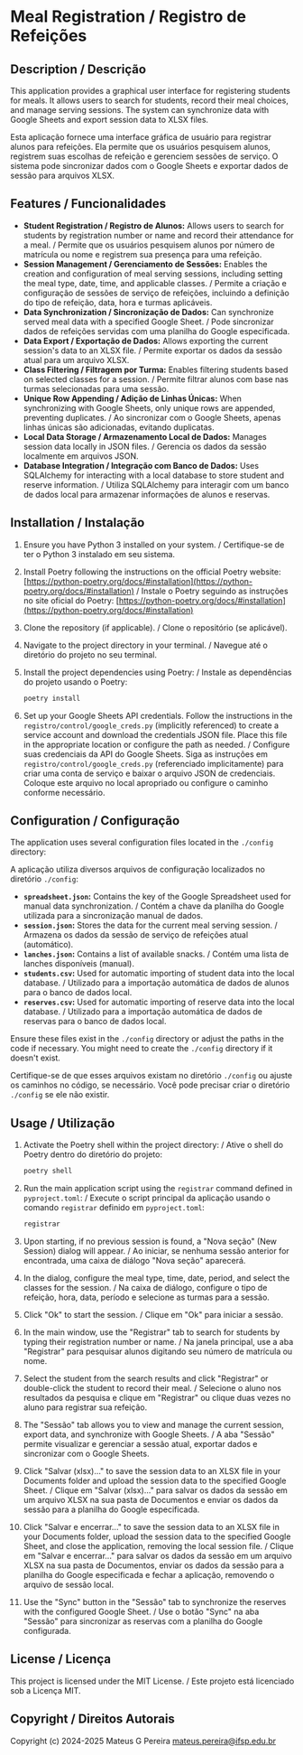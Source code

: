 # Meal Registration / Registro de Refeições

## Description / Descrição

This application provides a graphical user interface for registering students for meals. It allows users to search for students, record their meal choices, and manage serving sessions. The system can synchronize data with Google Sheets and export session data to XLSX files.

Esta aplicação fornece uma interface gráfica de usuário para registrar alunos para refeições. Ela permite que os usuários pesquisem alunos, registrem suas escolhas de refeição e gerenciem sessões de serviço. O sistema pode sincronizar dados com o Google Sheets e exportar dados de sessão para arquivos XLSX.

## Features / Funcionalidades

* **Student Registration / Registro de Alunos:** Allows users to search for students by registration number or name and record their attendance for a meal. / Permite que os usuários pesquisem alunos por número de matrícula ou nome e registrem sua presença para uma refeição.
* **Session Management / Gerenciamento de Sessões:** Enables the creation and configuration of meal serving sessions, including setting the meal type, date, time, and applicable classes. / Permite a criação e configuração de sessões de serviço de refeições, incluindo a definição do tipo de refeição, data, hora e turmas aplicáveis.
* **Data Synchronization / Sincronização de Dados:** Can synchronize served meal data with a specified Google Sheet. / Pode sincronizar dados de refeições servidas com uma planilha do Google especificada.
* **Data Export / Exportação de Dados:** Allows exporting the current session's data to an XLSX file. / Permite exportar os dados da sessão atual para um arquivo XLSX.
* **Class Filtering / Filtragem por Turma:** Enables filtering students based on selected classes for a session. / Permite filtrar alunos com base nas turmas selecionadas para uma sessão.
* **Unique Row Appending / Adição de Linhas Únicas:** When synchronizing with Google Sheets, only unique rows are appended, preventing duplicates. / Ao sincronizar com o Google Sheets, apenas linhas únicas são adicionadas, evitando duplicatas.
* **Local Data Storage / Armazenamento Local de Dados:** Manages session data locally in JSON files. / Gerencia os dados da sessão localmente em arquivos JSON.
* **Database Integration / Integração com Banco de Dados:** Uses SQLAlchemy for interacting with a local database to store student and reserve information. / Utiliza SQLAlchemy para interagir com um banco de dados local para armazenar informações de alunos e reservas.


## Installation / Instalação

1.  Ensure you have Python 3 installed on your system. / Certifique-se de ter o Python 3 instalado em seu sistema.
2.  Install Poetry following the instructions on the official Poetry website: [https://python-poetry.org/docs/#installation](https://python-poetry.org/docs/#installation) / Instale o Poetry seguindo as instruções no site oficial do Poetry: [https://python-poetry.org/docs/#installation](https://python-poetry.org/docs/#installation)
3.  Clone the repository (if applicable). / Clone o repositório (se aplicável).
4.  Navigate to the project directory in your terminal. / Navegue até o diretório do projeto no seu terminal.
5.  Install the project dependencies using Poetry: / Instale as dependências do projeto usando o Poetry:

    ```bash
    poetry install
    ```

6.  Set up your Google Sheets API credentials. Follow the instructions in the `registro/control/google_creds.py` (implicitly referenced) to create a service account and download the credentials JSON file. Place this file in the appropriate location or configure the path as needed. / Configure suas credenciais da API do Google Sheets. Siga as instruções em `registro/control/google_creds.py` (referenciado implicitamente) para criar uma conta de serviço e baixar o arquivo JSON de credenciais. Coloque este arquivo no local apropriado ou configure o caminho conforme necessário.

## Configuration / Configuração

The application uses several configuration files located in the `./config` directory:

A aplicação utiliza diversos arquivos de configuração localizados no diretório `./config`:

* **`spreadsheet.json`:** Contains the key of the Google Spreadsheet used for manual data synchronization. / Contém a chave da planilha do Google utilizada para a sincronização manual de dados.
* **`session.json`:** Stores the data for the current meal serving session. / Armazena os dados da sessão de serviço de refeições atual (automático).
* **`lanches.json`:** Contains a list of available snacks. / Contém uma lista de lanches disponíveis (manual).
* **`students.csv`:** Used for automatic importing of student data into the local database. / Utilizado para a importação automática de dados de alunos para o banco de dados local.
* **`reserves.csv`:** Used for automatic importing of reserve data into the local database. / Utilizado para a importação automática de dados de reservas para o banco de dados local.

Ensure these files exist in the `./config` directory or adjust the paths in the code if necessary. You might need to create the `./config` directory if it doesn't exist.

Certifique-se de que esses arquivos existam no diretório `./config` ou ajuste os caminhos no código, se necessário. Você pode precisar criar o diretório `./config` se ele não existir.

## Usage / Utilização

1.  Activate the Poetry shell within the project directory: / Ative o shell do Poetry dentro do diretório do projeto:

    ```bash
    poetry shell
    ```

2.  Run the main application script using the `registrar` command defined in `pyproject.toml`: / Execute o script principal da aplicação usando o comando `registrar` definido em `pyproject.toml`:

    ```bash
    registrar
    ```

3.  Upon starting, if no previous session is found, a "Nova seção" (New Session) dialog will appear. / Ao iniciar, se nenhuma sessão anterior for encontrada, uma caixa de diálogo "Nova seção" aparecerá.
4.  In the dialog, configure the meal type, time, date, period, and select the classes for the session. / Na caixa de diálogo, configure o tipo de refeição, hora, data, período e selecione as turmas para a sessão.
5.  Click "Ok" to start the session. / Clique em "Ok" para iniciar a sessão.
6.  In the main window, use the "Registrar" tab to search for students by typing their registration number or name. / Na janela principal, use a aba "Registrar" para pesquisar alunos digitando seu número de matrícula ou nome.
7.  Select the student from the search results and click "Registrar" or double-click the student to record their meal. / Selecione o aluno nos resultados da pesquisa e clique em "Registrar" ou clique duas vezes no aluno para registrar sua refeição.
8.  The "Sessão" tab allows you to view and manage the current session, export data, and synchronize with Google Sheets. / A aba "Sessão" permite visualizar e gerenciar a sessão atual, exportar dados e sincronizar com o Google Sheets.
9.  Click "Salvar (xlsx)..." to save the session data to an XLSX file in your Documents folder and upload the session data to the specified Google Sheet. / Clique em "Salvar (xlsx)..." para salvar os dados da sessão em um arquivo XLSX na sua pasta de Documentos e enviar os dados da sessão para a planilha do Google especificada.
10. Click "Salvar e encerrar..." to save the session data to an XLSX file in your Documents folder, upload the session data to the specified Google Sheet, and close the application, removing the local session file. / Clique em "Salvar e encerrar..." para salvar os dados da sessão em um arquivo XLSX na sua pasta de Documentos, enviar os dados da sessão para a planilha do Google especificada e fechar a aplicação, removendo o arquivo de sessão local.
11. Use the "Sync" button in the "Sessão" tab to synchronize the reserves with the configured Google Sheet. / Use o botão "Sync" na aba "Sessão" para sincronizar as reservas com a planilha do Google configurada.

## License / Licença

This project is licensed under the MIT License. / Este projeto está licenciado sob a Licença MIT.

## Copyright / Direitos Autorais

Copyright (c) 2024-2025 Mateus G Pereira <mateus.pereira@ifsp.edu.br>